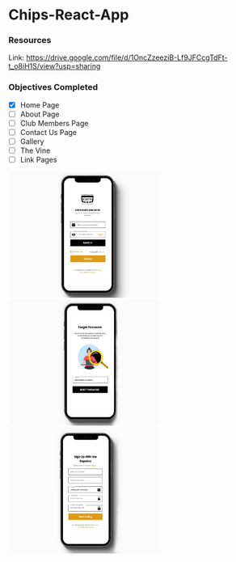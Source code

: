 # Chips-React-App

### Resources
Link: https://drive.google.com/file/d/1OncZzeeziB-Lf9JFCcgTdFt-t_o8iH1S/view?usp=sharing



### Objectives Completed
- [X] Home Page
- [ ] About Page 
- [ ] Club Members Page 
- [ ] Contact Us Page
- [ ] Gallery
- [ ] The Vine 
- [ ] Link Pages

<span>
  <img src="https://github.com/chips-lab/Chips-React-App/blob/main/1.jpg" width="300" height="250"/>
  <img src="https://github.com/chips-lab/Chips-React-App/blob/main/2.jpg" width="300" height="250"/>
  <img src="https://github.com/chips-lab/Chips-React-App/blob/main/3.jpg" width="300" height="250"/>
<span>
